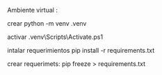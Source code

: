 
Ambiente virtual : 

crear
python -m venv .venv

activar
.venv\Scripts\Activate.ps1

intalar requerimientos
pip install -r requirements.txt

crear requerimets:
pip freeze > requirements.txt

